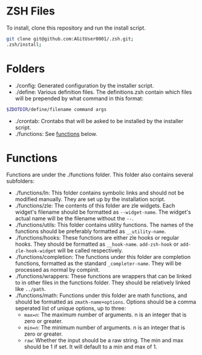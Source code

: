 # ZSH Files
To install, clone this repository and run the install script.
```zsh
git clone git@github.com:AGitUser0001/.zsh.git;
.zsh/install;
```
# Folders
- ./config: Generated configuration by the installer script.
- ./define: Various definition files. The definitions.zsh contain which files will be prepended by what command in this format:
```zsh
$ZDOTDIR/define/filename command args
```
- ./crontab: Crontabs that will be asked to be installed by the installer script.
- ./functions: See [functions](#functions) below.
# Functions
Functions are under the ./functions folder.
This folder also contains several subfolders:
- ./functions/ln: This folder contains symbolic links and should not be modified manually. They are set up by the installation script.
- ./functions/zle: The contents of this folder are zle widgets. Each widget's filename should be formatted as `--widget-name`. The widget's actual name will be the filename without the `--`.
- ./functions/utils: This folder contains utility functions. The names of the functions should be preferably formatted as `__utility-name`.
- ./functions/hooks: These functions are either zle hooks or regular hooks. They should be formatted as `__hook-name`. `add-zsh-hook` or `add-zle-hook-widget` will be called respectively.
- ./functions/completion: The functions under this folder are completion functions, formatted as the standard `_completer-name`. They will be processed as normal by compinit.
- ./functions/wrappers: These functions are wrappers that can be linked to in other files in the functions folder. They should be relatively linked like `../path`.
- ./functions/math: Functions under this folder are math functions, and should be formatted as `zmath-name+options`. Options should be a comma seperated list of unique options, up to three:
  - `max=`*`n`*: The maximum number of arguments. n is an integer that is zero or greater.
  - `min=`*`n`*: The minimum number of arguments. n is an integer that is zero or greater.
  - `raw`: Whether the input should be a raw string. The min and max should be 1 if set. It will default to a min and max of 1.
